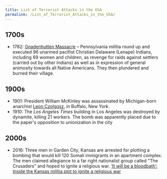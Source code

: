 ```yaml
---
title: List of Terrorist Attacks in the USA
permalink: /List_of_Terrorist_Attacks_in_the_USA/
---
```


## 1700s

- 1782: [Gnadenhutten Massacre](Gnadenhutten_Massacre "wikilink") –
  Pennsylvania militia round up and executed 96 unarmed pacifist
  Christian Delaware (Lenape) Indians, including 69 women and children,
  as revenge for raids against settlers (carried out by other Indians)
  as well as in expression of general animosity towards all Native
  Americans. They then plundered and burned their village.

## 1900s

- 1901: President William McKinley was assassinated by Michigan-born
  anarchist [Leon Czolgosz](Leon_Czolgosz "wikilink"), in Buffalo, New
  York.
- 1910: The *Los Angeles Times* building in Los Angeles was destroyed by
  dynamite, killing 21 workers. The bomb was apparently placed due to
  the paper's opposition to unionization in the city

## 2000s

- 2016: Three men in Garden City, Kansas are arrested for plotting a
  bombing that would kill 120 Somali immigrants in an apartment complex.
  The men claimed allegiance to a far right nationalist group called
  "The Crusaders" and hoped to ignite a religious war.<ref> [‘It will be
  a bloodbath’: Inside the Kansas militia plot to ignite a religious
  war](https://web.archive.org/web/20170221133704/https://www.washingtonpost.com/news/post-nation/wp/2016/10/15/it-will-be-a-bloodbath-inside-the-kansas-militia-plot-to-ignite-a-religious-war/)

</ref>